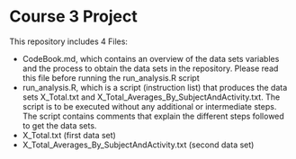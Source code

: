 # Course 3 Project

This repository includes 4 Files:

- CodeBook.md, which contains an overview of the data sets variables and the process to obtain the data sets in the repository. Please read this file before running the run_analysis.R script
- run_analysis.R, which is a script (instruction list) that produces the data sets X_Total.txt and X_Total_Averages_By_SubjectAndActivity.txt. The script is to be executed without any additional or intermediate steps. The script contains comments that explain the different steps followed to get the data sets.
- X_Total.txt (first data set)
- X_Total_Averages_By_SubjectAndActivity.txt (second data set)
